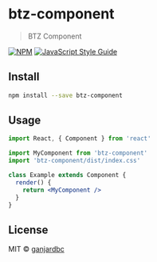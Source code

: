 # btz-component

> BTZ Component

[![NPM](https://img.shields.io/npm/v/btz-component.svg)](https://www.npmjs.com/package/btz-component) [![JavaScript Style Guide](https://img.shields.io/badge/code_style-standard-brightgreen.svg)](https://standardjs.com)

## Install

```bash
npm install --save btz-component
```

## Usage

```jsx
import React, { Component } from 'react'

import MyComponent from 'btz-component'
import 'btz-component/dist/index.css'

class Example extends Component {
  render() {
    return <MyComponent />
  }
}
```

## License

MIT © [ganjardbc](https://github.com/ganjardbc)
